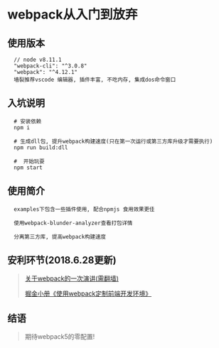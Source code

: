 # webpack从入门到放弃

## 使用版本
```
  // node v8.11.1
  "webpack-cli": "^3.0.8"
  "webpack": "^4.12.1"
  墙裂推荐vscode 编辑器, 插件丰富, 不吃内存, 集成dos命令窗口
```

## 入坑说明
```
  # 安装依赖
  npm i

  # 生成dll包, 提升webpack构建速度(只在第一次运行或第三方库升级才需要执行)
  npm run build:dll

  #  开始玩耍
  npm start
```

## 使用简介
```
  examples下包含一些插件使用, 配合npmjs 食用效果更佳

  使用webpack-blunder-analyzer查看打包详情

  分离第三方库, 提高webpack构建速度
```

## 安利环节(2018.6.28更新)
> [关于webpack的一次演讲(需翻墙)](https://www.youtube.com/watch?v=ivQ7HrnBJe8)
>
> [掘金小册《使用webpack定制前端开发环境》](https://juejin.im/book/5a6abad5518825733c144469)
>

## 结语
> 期待webpack5的零配置!